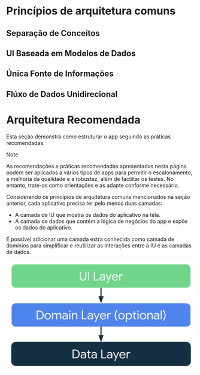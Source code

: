 # Princípios de arquitetura comuns

## Separação de Conceitos

## UI Baseada em Modelos de Dados

## Única Fonte de Informações

## Flúxo de Dados Unidirecional

# Arquitetura Recomendada

Esta seção demonstra como estruturar o app seguindo as práticas recomendadas.

> [!Note]
> As recomendações e práticas recomendadas apresentadas nesta página podem ser aplicadas a vários tipos de apps para permitir o escalonamento, a melhoria da qualidade e a robustez, além de facilitar os testes. No entanto, trate-as como orientações e as adapte conforme necessário.

Considerando os princípios de arquitetura comuns mencionados na seção anterior, cada aplicativo precisa ter pelo menos duas camadas:

- A camada de IU que mostra os dados do aplicativo na tela.
- A camada de dados que contém a lógica de negócios do app e expõe os dados do aplicativo.

É possível adicionar uma camada extra conhecida como camada de domínios para simplificar e reutilizar as interações entre a IU e as camadas de dados.

![Diagrama de uma arquitetura típica de app.](../assets/mad-arch-overview.png "Figura 1")
